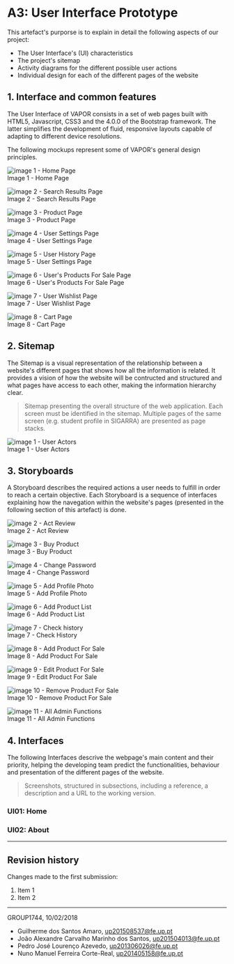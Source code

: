 # A3: User Interface Prototype

This artefact's purporse is to explain in detail the following aspects of our project:
 - The User Interface's (UI) characteristics
 - The project's sitemap
 - Activity diagrams for the different possible user actions
 - Individual design for each of the different pages of the website
 
## 1. Interface and common features

The User Interface of VAPOR consists in a set of web pages built with HTML5, Javascript, CSS3 and the 4.0.0 of the Bootstrap framework.
The latter simplifies the development of fluid, responsive layouts capable of adapting to different device resolutions.
 
The following mockups represent some of VAPOR's general design principles.

![image 1 - Home Page](/images/mockups/a3_12.png)   
Image 1 - Home Page

![image 2 - Search Results Page](/images/mockups/a3_13.png)   
Image 2 - Search Results Page

![image 3 - Product Page](/images/mockups/a3_14.png)   
Image 3 - Product Page

![image 4 - User Settings Page](/images/mockups/a3_15.png)   
Image 4 - User Settings Page

![image 5 - User History Page](/images/mockups/a3_16.png)   
Image 5 - User Settings Page

![image 6 - User's Products For Sale Page](/images/mockups/a3_17.png)   
Image 6 - User's Products For Sale Page

![image 7 - User Wishlist Page](/images/mockups/a3_18.png)   
Image 7 - User Wishlist Page

![image 8 - Cart Page](/images/mockups/a3_19.png)   
Image 8 - Cart Page

## 2. Sitemap

The Sitemap is a visual representation of the relationship between a website's different pages that shows how all the information is related.
It provides a vision of how the website will be contructed and structured and what pages have access to each other, making the information hierarchy clear.
 
> Sitemap presenting the overall structure of the web application.
> Each screen must be identified in the sitemap.
> Multiple pages of the same screen (e.g. student profile in SIGARRA) are presented as page stacks.

![image 1 - User Actors](/images/a3_1.png)   
 Image 1 - User Actors
 
## 3. Storyboards

A Storyboard describes the required actions a user needs to fulfill in order to reach a certain objective.
Each Storyboard is a sequence of interfaces explaining how the navegation within the website's pages (presented in the following section of this artefact) is done.
 
 ![image 2 - Act Review](/images/a3_2.png "Optional Title")  
 Image 2 - Act Review
 
 ![image 3 - Buy Product](/images/a3_3.png)   
 Image 3 - Buy Product
 
 ![image 4 - Change Password](/images/a3_4.png)  
 Image 4 - Change Password
 
 ![image 5 - Add Profile Photo](/images/a3_5.png)   
 Image 5 - Add Profile Photo
 
 ![image 6 - Add Product List](/images/a3_6.png)   
 Image 6 - Add Product List
 
 ![image 7 - Check history](/images/a3_7.png)   
 Image 7 - Check History
 
 ![image 8 - Add Product For Sale](/images/a3_8.png)   
 Image 8 - Add Product For Sale
 
 ![image 9 - Edit Product For Sale](/images/a3_9.png)   
 Image 9 - Edit Product For Sale
 
 ![image 10 - Remove Product For Sale](/images/a3_10.png)   
 Image 10 - Remove Product For Sale
 
 ![image 11 - All Admin Functions](/images/a3_11.png)   
 Image 11 - All Admin Functions
 
## 4. Interfaces

The following Interfaces descrive the webpage's main content and their priority, helping the developing team predict the functionalities, behaviour and presentation of the different pages of the website.

 
> Screenshots, structured in subsections, including a reference, a description and a URL to the working version.
 
### UI01: Home
 
### UI02: About
 
 
***
 
## Revision history
 
Changes made to the first submission:
1. Item 1
1. Item 2
 
***
 
GROUP1744, 10/02/2018

- Guilherme dos Santos Amaro, up201508537@fe.up.pt
- João Alexandre Carvalho Marinho dos Santos, up201504013@fe.up.pt
- Pedro José Lourenço Azevedo, up201306026@fe.up.pt
- Nuno Manuel Ferreira Corte-Real, up201405158@fe.up.pt
